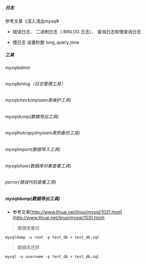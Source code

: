 ##### 日志

参考文章《深入浅出mysql》

- 错误日志、 二进制日志（ BINLOG 日志）、 查询日志和慢查询日志

- 慢日志 设置秒数 long_query_time

##### 工具

###### mysqladmin

###### mysqlbinlog（日志管理工具）

###### mysqlcheck(myisam表维护工具)

###### mysqldump(数据导出工具)

###### mysqlhotcopy(myisam表热备份工具)

###### mysqlimport(数据导入工具)

###### mysqlshow(数据库对象查看工具)

###### perror(错误代码查看工具)

##### mysqldump(数据导出工具)

- 参考文章[http://www.lihuai.net/linux/mysql/1031.html](http://www.lihuai.net/linux/mysql/1031.html)

> 数据库备份

```
mysqldump -u root -p test_db > test_db.sql
```

> 数据库还原

```
mysql -u username -p test_db < test_db.sql
```

